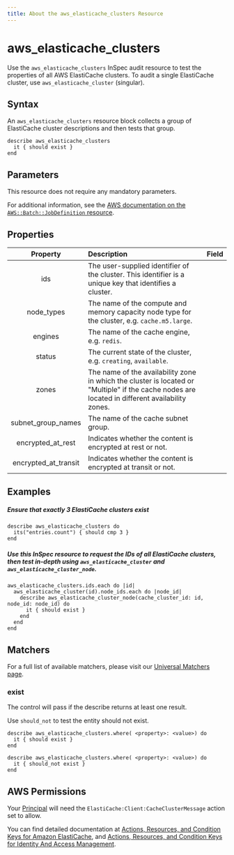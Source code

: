 ```yaml
---
title: About the aws_elasticache_clusters Resource
---
```


# aws\_elasticache\_clusters

Use the `aws_elasticache_clusters` InSpec audit resource to test the properties of all AWS ElastiCache clusters. To audit a single ElastiCache cluster, use `aws_elasticache_cluster` (singular).

## Syntax

An `aws_elasticache_clusters` resource block collects a group of ElastiCache cluster descriptions and then tests that group.

    describe aws_elasticache_clusters
      it { should exist }
    end   

## Parameters

This resource does not require any mandatory parameters.

For additional information, see the [AWS documentation on the `AWS::Batch::JobDefinition` resource](https://docs.aws.amazon.com/AWSCloudFormation/latest/UserGuide/aws-resource-batch-jobdefinition.html).


## Properties

| Property | Description | Field |
| :---: | :--- | :---: |
|ids                       | The user-supplied identifier of the cluster. This identifier is a unique key that identifies a cluster. |
|node\_types               | The name of the compute and memory capacity node type for the cluster, e.g. `cache.m5.large`. |
|engines                   | The name of the cache engine, e.g. `redis`. |
|status                    | The current state of the cluster, e.g. `creating`, `available`. |
|zones                     | The name of the availability zone in which the cluster is located or "Multiple" if the cache nodes are located in different availability zones.|
|subnet\_group\_names      | The name of the cache subnet group.|
|encrypted\_at\_rest       | Indicates whether the content is encrypted at rest or not. |
|encrypted\_at\_transit    | Indicates whether the content is encrypted at transit or not. |

## Examples

##### Ensure that exactly 3 ElastiCache clusters exist
    describe aws_elasticache_clusters do
      its("entries.count") { should cmp 3 }
    end

##### Use this InSpec resource to request the IDs of all ElastiCache clusters, then test in-depth using `aws_elasticache_cluster` and `aws_elasticache_cluster_node`.
    aws_elasticache_clusters.ids.each do |id|
      aws_elasticache_cluster(id).node_ids.each do |node_id|
        describe aws_elasticache_cluster_node(cache_cluster_id: id, node_id: node_id) do
          it { should exist }
        end
      end
    end

## Matchers

For a full list of available matchers, please visit our [Universal Matchers page](https://www.inspec.io/docs/reference/matchers/). 

### exist

The control will pass if the describe returns at least one result.

Use `should_not` to test the entity should not exist.

    describe aws_elasticache_clusters.where( <property>: <value>) do
      it { should exist }
    end
      
    describe aws_elasticache_clusters.where( <property>: <value>) do
      it { should_not exist }
    end
    
## AWS Permissions

Your [Principal](https://docs.aws.amazon.com/IAM/latest/UserGuide/intro-structure.html#intro-structure-principal) will need the `ElastiCache:Client:CacheClusterMessage` action set to allow.

You can find detailed documentation at [Actions, Resources, and Condition Keys for Amazon ElastiCache](https://docs.aws.amazon.com/IAM/latest/UserGuide/list_amazonelasticache.html), and [Actions, Resources, and Condition Keys for Identity And Access Management](https://docs.aws.amazon.com/IAM/latest/UserGuide/list_identityandaccessmanagement.html).